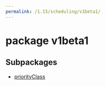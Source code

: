 ```yaml
---
permalink: /1.15/scheduling/v1beta1/
---
```


# package v1beta1



## Subpackages

* [priorityClass](scheduling-v1beta1-priorityClass.md)